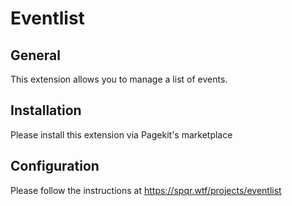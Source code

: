 # Eventlist

## General
This extension allows you to manage a list of events.

## Installation
Please install this extension via Pagekit's marketplace

## Configuration
Please follow the instructions at https://spqr.wtf/projects/eventlist